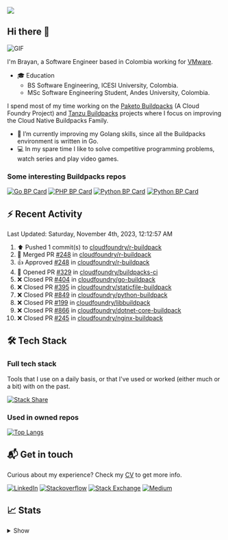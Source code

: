 ![](https://komarev.com/ghpvc/?username=brayanhenao&color=red&base=1574)

## Hi there 👋

<img alt="GIF" src="https://i.pinimg.com/originals/e4/26/70/e426702edf874b181aced1e2fa5c6cde.gif" />  


I'm Brayan, a Software Engineer based in Colombia working for [VMware](https://www.vmware.com/).

- 🎓 Education
  - BS Software Engineering, ICESI University, Colombia.
  - MSc Software Engineering Student, Andes University, Colombia.

I spend most of my time working on the [Paketo Buildpacks](https://paketo.io/) (A Cloud Foundry Project)
and [Tanzu Buildpacks](https://tanzu.vmware.com/components/buildpacks) projects where I focus on improving the Cloud
Native Buildpacks Family.

- 🌱 I’m currently improving my Golang skills, since all the Buildpacks environment is written in Go.
- 💻 In my spare time I like to solve competitive programming problems, watch series and play video games.

### Some interesting Buildpacks repos

[![Go BP Card](https://github-readme-stats.vercel.app/api/pin/?username=paketo-buildpacks&repo=go&show_owner=true)](https://github.com/paketo-buildpacks/go)
[![PHP BP Card](https://github-readme-stats.vercel.app/api/pin/?username=paketo-buildpacks&repo=php&show_owner=true)](https://github.com/paketo-buildpacks/php)
[![Python BP Card](https://github-readme-stats.vercel.app/api/pin/?username=cloudfoundry&repo=python-buildpack&show_owner=true)](https://github.com/cloudfoundry/python-buildpack)
[![Python BP Card](https://github-readme-stats.vercel.app/api/pin/?username=cloudfoundry&repo=nodejs-buildpack&show_owner=true)](https://github.com/cloudfoundry/nodejs-buildpack)

## ⚡️ Recent Activity

<!--RECENT_ACTIVITY:last_update-->
Last Updated: Saturday, November 4th, 2023, 12:12:57 AM
<!--RECENT_ACTIVITY:last_update_end-->

<!--RECENT_ACTIVITY:start-->
1. ⬆️ Pushed 1 commit(s) to [cloudfoundry/r-buildpack](https://github.com/cloudfoundry/r-buildpack)<br>
2. 🎉 Merged PR [#248](https://github.com/cloudfoundry/r-buildpack/pull/248) in [cloudfoundry/r-buildpack](https://github.com/cloudfoundry/r-buildpack)<br>
3. 👍 Approved [#248](https://github.com/cloudfoundry/r-buildpack/pull/248#pullrequestreview-1706634601) in [cloudfoundry/r-buildpack](https://github.com/cloudfoundry/r-buildpack)<br>
4. 💪 Opened PR [#329](https://github.com/cloudfoundry/buildpacks-ci/pull/329) in [cloudfoundry/buildpacks-ci](https://github.com/cloudfoundry/buildpacks-ci)<br>
5. ❌ Closed PR [#404](https://github.com/cloudfoundry/go-buildpack/pull/404) in [cloudfoundry/go-buildpack](https://github.com/cloudfoundry/go-buildpack)<br>
6. ❌ Closed PR [#395](https://github.com/cloudfoundry/staticfile-buildpack/pull/395) in [cloudfoundry/staticfile-buildpack](https://github.com/cloudfoundry/staticfile-buildpack)<br>
7. ❌ Closed PR [#849](https://github.com/cloudfoundry/python-buildpack/pull/849) in [cloudfoundry/python-buildpack](https://github.com/cloudfoundry/python-buildpack)<br>
8. ❌ Closed PR [#199](https://github.com/cloudfoundry/libbuildpack/pull/199) in [cloudfoundry/libbuildpack](https://github.com/cloudfoundry/libbuildpack)<br>
9. ❌ Closed PR [#866](https://github.com/cloudfoundry/dotnet-core-buildpack/pull/866) in [cloudfoundry/dotnet-core-buildpack](https://github.com/cloudfoundry/dotnet-core-buildpack)<br>
10. ❌ Closed PR [#245](https://github.com/cloudfoundry/nginx-buildpack/pull/245) in [cloudfoundry/nginx-buildpack](https://github.com/cloudfoundry/nginx-buildpack)<br>
<!--RECENT_ACTIVITY:end-->

## 🛠 Tech Stack

### Full tech stack

Tools that I use on a daily basis, or that I've used or worked (either much or a bit) with on the past.

[![Stack Share](https://img.shields.io/badge/Stack%20Share-0690FA.svg?&style=for-the-badge&logo=stackshare&logoColor=white)](https://stackshare.io/bhenao6/mystack)

### Used in owned repos

[![Top Langs](https://github-readme-stats.vercel.app/api/top-langs/?username=brayanhenao&layout=compact&langs_count=10)](https://github.com/anuraghazra/github-readme-stats)

## 📬 Get in touch

Curious about my experience? Check my [CV](resources/Brayan%20Henao%20CV.pdf) to get more info.

[![LinkedIn](https://img.shields.io/badge/linkedin-%230077B5.svg?&style=for-the-badge&logo=linkedin&logoColor=white)](https://www.linkedin.com/in/bhenao6/)
[![Stackoverflow](https://img.shields.io/badge/-F58025.svg?&style=for-the-badge&logo=stackoverflow&logoColor=white)](https://stackoverflow.com/users/5371842/brayan-henao)
[![Stack Exchange](https://img.shields.io/badge/-1E5397.svg?&style=for-the-badge&logo=stackexchange)](https://stackexchange.com/users/7008058/brayan-henao)
[![Medium](https://img.shields.io/badge/medium-%2312100E.svg?&style=for-the-badge&logo=medium&logoColor=white)](https://medium.com/@bhenao6)

## 📈 Stats

<details>
  <summary>Show</summary>

[![Brayan's github stats](https://github-readme-stats.vercel.app/api?username=brayanhenao&count_private=true&show_icons=true&theme=vue-dark)](https://github.com/anuraghazra/github-readme-stats)

<!--START_SECTION:waka-->
![Code Time](http://img.shields.io/badge/Code%20Time-413%20hrs%2055%20mins-blue)

![Lines of code](https://img.shields.io/badge/From%20Hello%20World%20I%27ve%20Written-350%20Thousand%20lines%20of%20code-blue)

**🐱 My GitHub Data** 

> 🏆 19 Contributions in the Year 2023
 > 
> 📦 356.5 kB Used in GitHub's Storage 
 > 
> 💼 Opted to Hire
 > 
> 📜 71 Public Repositories 
 > 
> 🔑 20 Private Repositories  
 > 
**I Mostly Code in Java** 

```text
Java                     14 repos            ██████░░░░░░░░░░░░░░░░░░░   25.93% 
Go                       10 repos            ████░░░░░░░░░░░░░░░░░░░░░   18.52% 
JavaScript               8 repos             ███░░░░░░░░░░░░░░░░░░░░░░   14.81% 
TypeScript               7 repos             ███░░░░░░░░░░░░░░░░░░░░░░   12.96% 
HTML                     5 repos             ██░░░░░░░░░░░░░░░░░░░░░░░   9.26%

```



 Last Updated on 03/01/2023 02:11:29 UTC
<!--END_SECTION:waka-->
</details>
